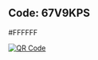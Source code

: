 ## Code: 67V9KPS
#FFFFFF

<a href='https://www.unitag.io/qrcode'><img src='https://www.unitag.io/qreator/generate?crs=Ppv8rOENN3V1lAwTz82zPgJCeRt23RLSE9SsU4N%252BrxqX4N9KhizbkATejaCcMBanIKxv1H6CuBDPH%252BNzPTqKJpDYJTcCn30ae%252FWLCQdglgZIi898DfbwfGNfOPAXmCccFnXaTyh4MhdBhXmRWnLI4A%253D%253D&crd=fhOysE0g3Bah%252BuqXA7NPQ60RT0p%252F3GkxGRxaFbhLrvsKsT4nESAcwAtaCxLtCNZoohyLQ7S%252F32Se%252FaH7oCNKpWJgdNncQ%252FZftAAijd%252BR2n1sSqPZCjG8JZVrTzR%252F3M8DCAE%252Fqv6AFoqWLLNlByJ2H8NbApfgVcvGnBCUzIU%252BN0obpG42WfQbhLv9g0Z6t1xMhr8Yyqu51Ew5G4QoFOnwRg%253D%253D' alt='QR Code'/></a>
